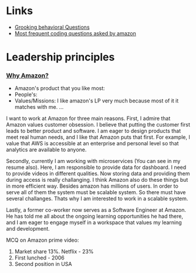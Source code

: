 # Links
* [Grooking behavioral Questions](https://www.educative.io/courses/grokking-the-behavioral-interview)
* [Most frequent coding questions asked by amazon](https://igotanoffer.com/blogs/tech/amazon-software-development-engineer-interview)


# Leadership principles
### [Why Amazon?](https://www.educative.io/blog/why-amazon-interview-question)
  * Amazon's product that you like most:
  * People's:
  * Values/Missions: I like amazon's LP very much because most of it it matches with me. ...

I want to work at Amazon for three main reasons. First, I admire that Amazon values customer obsession. I believe that putting the customer first leads to better product and software. I am eager to design products that meet real human needs, and I like that Amazon puts that first. For example, I value that AWS is accessible at an enterprise and personal level so that analytics are available to anyone.

Secondly, currently I am working with microservices (You can see in my resume also). Here, I am responsible to provide data for dashboard. I need to provide videos in different qualities. Now storing data and providing them during access is really challanging. I think Amazon also do these things but in more efficient way. Besides amazon has millions of users. In order to serve all of them the system must be scalable system. So there must have several challanges. Thats why I am interested to work in a scalable system.

Lastly, a former co-worker now serves as a Software Engineer at Amazon. He has told me all about the ongoing learning opportunities he had there, and I am eager to engage myself in a workspace that values my learning and development.




MCQ on Amazon prime video:
1. Market share 13%. Netflix - 23%
2. First lunched - 2006
3. Second position in USA

